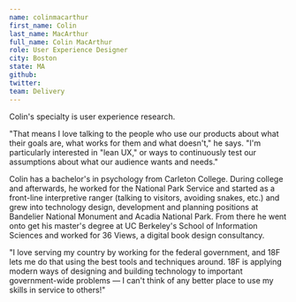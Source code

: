 ```yaml
---
name: colinmacarthur
first_name: Colin
last_name: MacArthur
full_name: Colin MacArthur
role: User Experience Designer
city: Boston
state: MA
github:
twitter:
team: Delivery
---
```


Colin's specialty is user experience research. 

"That means I love talking to the people who use our products about what their goals are, what works for them and what doesn't," he says. "I'm particularly interested in "lean UX," or ways to continuously test our assumptions about what our audience wants and needs."

Colin has a bachelor's in psychology from Carleton College. During college and afterwards, he worked for the National Park Service and started as a front-line interpretive ranger (talking to visitors, avoiding snakes, etc.) and grew into technology design, development and planning positions at Bandelier National Monument and Acadia National Park. From there he went onto get his master's degree at UC Berkeley's School of Information Sciences and worked for 36 Views, a digital book design consultancy. 

"I love serving my country by working for the federal government, and 18F lets me do that using the best tools and techniques around. 18F is applying modern ways of designing and building technology to important government-wide problems — I can't think of any better place to use my skills in service to others!"
